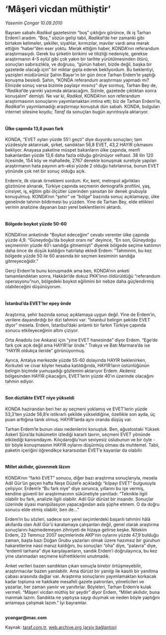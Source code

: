 # ‘Mâşeri vicdan müthiştir’

*Yasemin Çongar 10.09.2010*

<div class="yazi"><p>Bayram sabahı <i>Radikal</i> gazetesinin “boş” çıktığını görünce, ilk iş Tarhan Erdem’i aradım. “Boş,” sözün gelişi tabii, <i>Radikal</i>’de her zamanki gibi birtakım kelimeler, şekiller, siyahlar, kırmızılar, maviler vardı ama merak ettiğim “haber”den eser yoktu. Merak ettiğim haber, KONDA’nın referandum araştırmasıydı. Gerek bu şirketin birikimi ve titizliği nedeniyle, gerekse araştırmanın 4-5 eylül gibi çok yakın bir tarihte yürütülmesinden ötürü, sonuçları sabırsızlıkla, ve doğrusu, “günün haberi, bizde değil, başka bir gazetede olacağı için” bir miktar gıpta ederek bekliyordum. Bu beklentiyi, yazıişleri müdürümüz Şahin Bayar’ın bir gün önce Tarhan Erdem’le yaptığı konuşma besledi. Şahin, “KONDA referandum araştırması yapmadı mı? Elinizde sonuç varsa bizimle paylaşır mısınız” diye sormuş, Tarhan Bey de, “<i>Radikal</i>’de yarınki yazımda aktaracağım. Sizinle, gazetede çıktıktan sonra konuşalım” demişti. Ne var ki, <i>Radikal</i>, KONDA’nın son referandum araştırmasının sonuçlarını yayımlamaktan imtina etti; biz de Tarhan Erdem’le, <i>Radikal</i>’in yayımlamadığı araştırmayı konuştuk dün sabah. KONDA, bulguları internet sitesine koydu; <i>Taraf</i> da sonuçları bugün ayrıntısıyla aktarıyor.</p>
<h4><br/>Ülke çapında 13,6 puan fark</h4>
<p>KONDA, “EVET oyları yüzde 55’i geçti” diye duyurdu sonuçları; tam yüzdesiyle aktarırsak, şirket, sandıktan 56,8 EVET, 43,2 HAYIR çıkmasını bekliyor. Anayasa paketine müspet bakanların ülke çapında, menfi bakanlardan yüzde 13,6 daha fazla olduğu görünüyor velhasıl. 38 ilin 120 ilçesinde, 154 köy ve mahallede, 2767 denekle konuşmak suretiyle yapılan araştırmanın hata payının artı-eksi yüzde 2 olduğu hatırlanırsa, bunun EVET yönünde çok net bir sonuç olduğu açık. </p>
<p>Erdem’e, ilk olarak örneklemi sordum. Kır, kent, metropol ağırlıkları gözönüne alınarak, Türkiye çapında seçmenin demografik profilini, yaş, cinsiyet, iş, eğitim gibi ölçütler üzerinden yansıtan bir denek grubuyla konuşulmuş. KONDA’nın “şehir” ve “bölge” bazında sonuç açıklamayıp, ülke genelinde tahmin bildirmesi bu yüzden. Yine de Tarhan Bey, elde ettikleri verinin analizine dayanan bazı yerel beklentilerini aktardı.</p>
<h4><br/>Bölgede boykot yüzde 50-60</h4>
<p>KONDA’nın anketinde “Boykot edeceğim” cevabı verenler ülke çapında yüzde 4,9. “Güneydoğu’da boykot oranı ne” deyince, “En son, Güneydoğu seçmeninin yüzde 40’ı sandığa gitmemişti” diyerek bölgede seçime katılımın daha önce de düşük kaldığını hatırlatıp ekledi Erdem: “Tahminim, bu kez bölgede yüzde 50 ile 60 arasında bir seçmen kesiminin sandığa gitmeyeceğidir.”</p>
<p>Gerçi Erdem’le bunu konuşmadık ama ben, KONDA’nın anketi tamamlandıktan sonra, Hakkâri’de dokuz PKK’lının öldürüldüğü “referandum operasyonu”nun, bölgedeki boykot eğilimini bir nebze daha güçlendirmiş olabileceğini düşünüyorum.</p>
<h4><br/>İstanbul’da EVET’ler epey önde</h4>
<p>Araştırma, şehir bazında sonuç açıklamaya uygun değil. Yine de Erdem’in, verilere dayandırdığı bir dizi tahmini var. “İstanbul belirgin şekilde EVET diyor” mesela. Erdem, İstanbul’daki anlamlı bir farkın Türkiye çapında sonucu etkileyeceğinin altını çiziyor.</p>
<p>Orta Anadolu (ve Ankara) için “yine EVET hanesinde” diyor Erdem. “Ege’de fark çok açık değil ama HAYIR’lar önde.” Trakya ve Batı Marmara’da ise “HAYIR oldukça ileride” görünüyormuş.</p>
<p>Ayrıca, Antalya merkezde yüzde 55-60 dolayında HAYIR beklenirken, Korkuteli ve civar köyler hesaba katıldığında, HAYIR’ların üstünlüğünün belirgin biçimde yumuşadığı gözlemini aktarıyor Erdem. Akdeniz bölgesinden HAYIR çıkacağını, EVET’lerin yüzde 40’ın üzerinde olacağını tahmin ediyor.</p>
<h4><br/>Son düzlükte EVET niye yükseldi</h4>
<p>KONDA hazirandan beri her ay seçmeni yoklamış ve EVET’lerin yüzde 53,3’ten yüzde 56,8’e istikrarlı şekilde yükseldiğine, özellikle son ayda, üç puan arttığına tanık olmuş. HAYIR’larda aynı oranda düşüş var.</p>
<p>Tarhan Erdem’le bunun olası nedenlerini konuştuk. Ben, ağustostaki Yüksek Askerî Şûra’da hükümetin izlediği kararlı tavrın, seçmeni EVET yönünde etkilediği kanısındayım. Kılıçdaroğlu’nun seviyesiz üslubunun ve bir öyle - bir böyle konuşmasının HAYIR oylarını düşürmüş olması da muhtemel. Tabii, paketin içeriğini öğrendikçe kararsızdan EVET’e kayanlar da olabilir.</p>
<h4><br/>Millet akıllıdır, güvenmek lâzım</h4>
<p>KONDA’nın “farklı EVET” sonucu, diğer bazı araştırma sonuçlarıyla, mesela Adil Gür’ün geçen hafta Neşe Düzel’e açıkladığı “kılpayı EVET” bulgusuyla çelişiyor. Erdem’e “Bu fark niye” diye sorunca, yıllarını bu işe vermiş, kendine güvenli bir araştırmacının sükûnetiyle yanıtladı: “Teknikle ilgili olabilir bu fark, analizle ilgili olabilir. Adil Gür dürüst bir insandır. Sonuçlar üzerinde siyasi manipülasyon yapacağından asla şüphe etmem. O da doğru sonucu elde etmiş olabilir, ben de...”</p>
<p>Erdem’in bu sözleri, sadece son yerel seçimlerdeki başarılı tahmini hâlâ akıllarda olan Adil Gür’ü karalamaya çalışanları değil, genel olarak araştırma sonuçlarını hazmedemeyen zihniyeti de hizaya getirse keşke. Nitekim Erdem, 22 Temmuz 2007 seçimlerinde AKP’nin oylarını yüzde 47,9 bulduğu zaman, başta bazı Doğan Grubu yazarları olmak üzere hazımsız bir güruhun hakaretlerine nasıl maruz kaldığını, bu sonuçları “oha” diye, “palavra” diye, “erdemli tarhana“ diye karşılayanların, sandık Erdem’i doğrulayınca, bu kez yine utanmadan seçmene küfrettiklerini unutmadık.</p>
<p>Anket verileri bazen sandıktan çıkan sonuçla birebir örtüşmeyebilir, araştırmacılar bazen yanılabilir. Ama dürüst bir yanılgı ile kasıtlı bir yanıltma çabası arasında dağlar var. Araştırma sonuçlarını yayımlamaktan korkacak kadar topluma ve hakikate mesafeli gazete patronları, yöneticileri ve yazarlar, her zaman yanılır ve yanıltırlar. Böyleleri, Tarhan Erdem’e kulak vermeli. “Mâşeri vicdan müthiş bir şeydir” diyor Erdem, “Millet akıllıdır, buna inanmak lazım. Sandıkta ne yaptıysa saygı duymak ve neden böyle yaptığını anlamaya çalışmak lazım.” İyi bayramlar.</p>
<p><b><br/>ycongar@mac.com</b></p></div>

Kaynak: [taraf.com.tr](http://www.taraf.com.tr:80/yasemin-congar/makale-maseri-vicdan-muthistir.htm), [web.archive.org (arşiv bağlantısı)](http://web.archive.org/web/20100912163422/http://www.taraf.com.tr:80/yasemin-congar/makale-maseri-vicdan-muthistir.htm)
